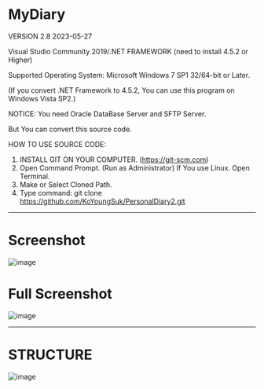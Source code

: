 # MyDiary  
VERSION 2.8 2023-05-27 

Visual Studio Community 2019/.NET FRAMEWORK (need to install 4.5.2 or Higher)

Supported Operating System: Microsoft Windows 7 SP1 32/64-bit or Later.

(If you convert .NET Framework to 4.5.2, You can use this program on Windows Vista SP2.)

NOTICE: You need Oracle DataBase Server and SFTP Server.

But You can convert this source code. 

HOW TO USE SOURCE CODE: 
  1. INSTALL GIT ON YOUR COMPUTER. (https://git-scm.com)
  2. Open Command Prompt. (Run as Administrator)
     If You use Linux. Open Terminal. 
  4. Make or Select Cloned Path.
  5. Type command: git clone https://github.com/KoYoungSuk/PersonalDiary2.git
  
  ------------------------------------------------------------------------------------------------------------------------------------------------------------
  # Screenshot 

![image](https://github.com/KoYoungSuk/PersonalDiary2/assets/58511486/ea4f3227-6875-4012-ae15-cccfd0966c5e)

  # Full Screenshot
  
![image](https://github.com/KoYoungSuk/PersonalDiary2/assets/58511486/607eb49a-abef-4c88-91dc-1806a0f730c5)

-----------------------------------------------------------------------------------------------------------------------------------------------------------------

# STRUCTURE

![image](https://user-images.githubusercontent.com/58511486/172990843-4176b1d9-c7dc-4692-b9c1-fafa26e79165.png)
